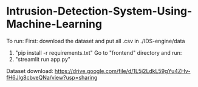 # Intrusion-Detection-System-Using-Machine-Learning

To run:
First: download the dataset and put all .csv in ./IDS-engine/data

1. "pip install -r requirements.txt"
Go to "frontend" directory and run:
2. "streamlit run app.py"

Dataset download:
https://drive.google.com/file/d/1L5j2LdkL59gYu4ZHv-fH6Jlg8cbveQNa/view?usp=sharing
